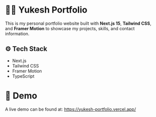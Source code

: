 # 🧑‍💻 Yukesh Portfolio

This is my personal portfolio website built with **Next.js 15**, **Tailwind CSS**, and **Framer Motion** to showcase my projects, skills, and contact information.

## ⚙️ Tech Stack

- Next.js
- Tailwind CSS
- Framer Motion
- TypeScript
  
# 📱 Demo
A live demo can be found at: https://yukesh-portfolio.vercel.app/
